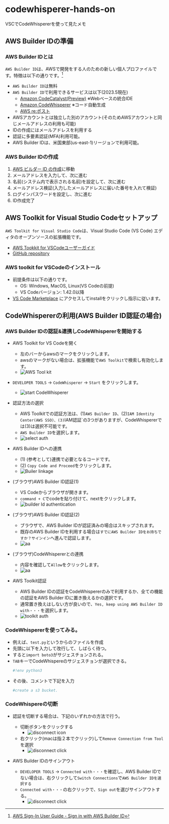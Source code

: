 # codewhisperer-hands-on
VSCでCodeWhispererを使って見たメモ

## AWS Builder IDの準備
### AWS Builder IDとは
`AWS Builder ID`は、AWSで開発をする人のための新しい個人プロファイルです。特徴は以下の通りです。[^1]
- `AWS Builder ID`は無料
- `AWS Builder ID`で利用できるサービスは以下(2023.5現在)
    - [Amazon CodeCatalyst(Preview)](https://docs.aws.amazon.com/codecatalyst/latest/userguide/welcome.html) ※Webベースの統合IDE
    - [Amazon CodeWhisperer](https://docs.aws.amazon.com/toolkit-for-jetbrains/latest/userguide/codewhisperer.html) ※コード自動生成
    - [AWS re:ポスト](https://repost.aws/)
- AWSアカウントとは独立した別のアカウント(そのためAWSアカウントと同じメールアドレスの利用も可能)
- IDの作成にはメールアドレスを利用する
- 認証に多要素認証(MFA)利用可能。
- AWS Builder IDは、米国東部(us-east-1)リージョンで利用可能。

### AWS Builder IDの作成
1. [AWS ビルダー ID の作成](https://us-east-1.signin.aws/platform/login?workflowStateHandle=9a446da5-b938-4056-a5b7-69857192805c)に移動
1. メールアドレスを入力して、次に進む
1. 名前(システム内で表示される名前)を設定して、次に進む
1. メールアドレス検証(入力したメールアドレスに届いた番号を入れて検証)
1. ログインパスワードを設定し、次に進む
1. ID作成完了

[^1]:[AWS Sign-In User Guide - Sign in with AWS Builder ID](https://docs.aws.amazon.com/ja_jp/signin/latest/userguide/sign-in-aws_builder_id.html)

## AWS Toolkit for Visual Studio Codeセットアップ
`AWS Toolkit for Visual Studio Code`は、Visual Studio Code (VS Code) エディタのオープンソースの拡張機能です。
- [AWS Tookkit for VSCodeユーザーガイド](https://docs.aws.amazon.com/ja_jp/toolkit-for-vscode/latest/userguide/welcome.html)
- [GitHub repository](https://github.com/aws/aws-toolkit-vscode)
### AWS toolkit for VSCodeのインストール
- 前提条件は以下の通りです。
    - OS: Windows, MacOS, Linux(VS Codeの前提)
    - VS Codeバージョン: 1.42.0以降
- [VS Code Marketplace](https://marketplace.visualstudio.com/items?itemName=AmazonWebServices.aws-toolkit-vscode) にアクセスしてinstallをクリックし指示に従います。

## CodeWhispererの利用(AWS Builder ID認証の場合)
### AWS Builder IDの認証&連携しCodeWhispererを開始する
- AWS Toolkit for VS Codeを開く
    - 左のバーからawsのマークをクリックします。
    - awsのマークがない場合は、拡張機能で`AWS Toolkit`で検索し有効化します。
    - ![AWS Tool kit](./figures/codewhispere_process_builderid_01.png)
- `DEVELOPER TOOLS` -> `CodeWhisperer` -> `Start` をクリックします。
    - ![start CodeWhisperer](./figures/codewhispere_process_builderid_02.png)
- 認証方法の選択
    - AWS Toolkitでの認証方法は、(1)`AWS Builder ID`、(2)`IAM Identity Center(AWS SSO)、(3)`IAM認証`の3つがありますが、CodeWhispererでは(3)は選択不可能です。
    - `AWS Builder ID`を選択します。
    - ![select auth](./figures/codewhispere_process_builderid_03.png)
- AWS Builder IDへの連携
    - (1) (参考として)連携で必要となるコードです。
    - (2) `Copy Code and Proceed`をクリックします。
    - ![Builer linkage](./figures/codewhispere_process_builderid_04.png)
- (ブラウザ)AWS Builder ID認証(1)
    - VS Codeからブラウザが開きます。
    - `command + C`でcodeを貼り付けて、nextをクリックします。
    - ![builder Id authentication](./figures/codewhispere_process_builderid_05.png)
- (ブラウザ)AWS Builder ID認証(2)
    - ブラウザで、AWS Builder IDが認証済みの場合はスキップされます。
    - 既存のAWS Builder IDを利用する場合は`すでにAWS Builder IDをお持ちですか？サインイン`へ進んで認証します。
    - ![aa](./figures/codewhispere_process_builderid_06.png)
- (ブラウザ)CodeWhispererとの連携
    - 内容を確認して`Allow`をクリックします。
    - ![aa](./figures/codewhispere_process_builderid_07.png)


- AWS Toolkit認証
    - AWS Builder IDの認証をCodeWhispererのみで利用するか、全ての機能の認証をAWS Builder IDに置き換えるかの選択です。
    - 通常置き換えはしない方が良いので、`Yes, keep using AWS Builder ID with・・・`を選択します。
    - ![toolkit auth](./figures/codewhispere_process_builderid_08.png)


### CodeWhispererを使ってみる。
- 例えば、`test.py`というからのファイルを作成
- 先頭に以下を入力して改行して、しばらく待つ。
- すると`import boto3`がサジェスチョンされる。
- `TAB`キーでCodeWhispereのサジェスチョンが選択できる。
    ```python
    #!env python3
    ```
- その後、コメントで下記を入力
    ```python
    #create a s3 bucket.
    ```
    
### CodeWhispereの切断
- 認証を切断する場合は、下記のいずれかの方法で行う。
    - 切断ボタンをクリックする
        - ![disconnect icon](./figures/codewhispere_process_builderid_09.png)
    - 右クリック(macは指２本でクリック)して`Remove Connection from Tool`を選択
        - ![disconnect click](./figures/codewhispere_process_builderid_10.png)

- AWS Builder IDのサインアウト
    - `DEVELOPER TOOLS` -> `Connected with・・・`を確認し、AWS Builder IDでない場合は、右クリックして`Switch Connections`で`AWS Builder IDを選択する`
    - `Connected with・・・`の右クリックで、`Sign out`を選びサインアウトする。
        - ![disconnect click](./figures/codewhispere_process_builderid_11.png)
